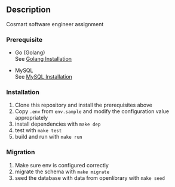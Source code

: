## Description

Cosmart software engineer assignment

### Prerequisite

- Go (Golang)  
  See [Golang Installation](https://golang.org/doc/install)

- MySQL  
  See [MySQL Installation](https://www.mysql.com/downloads/)

### Installation

1. Clone this repository and install the prerequisites above
2. Copy `.env` from `env.sample` and modify the configuration value appropriately
3. install dependencies with `make dep`
4. test with `make test`
4. build and run with `make run`

### Migration

1. Make sure env is configured correctly
2. migrate the schema with `make migrate`
3. seed the database with data from openlibrary with `make seed`

